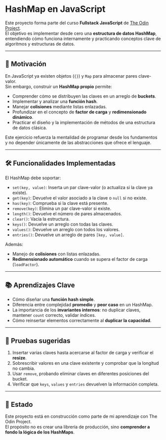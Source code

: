 # HashMap en JavaScript

Este proyecto forma parte del curso **Fullstack JavaScript** de [The Odin Project](https://www.theodinproject.com/lessons/javascript-hashmap).  
El objetivo es implementar desde cero una **estructura de datos HashMap**, entendiendo cómo funciona internamente y practicando conceptos clave de algoritmos y estructuras de datos.

---

## 🚀 Motivación

En JavaScript ya existen objetos (`{}`) y `Map` para almacenar pares clave-valor.  
Sin embargo, construir un **HashMap propio** permite:

- Comprender cómo se distribuyen las claves en un arreglo de **buckets**.
- Implementar y analizar una **función hash**.
- Manejar **colisiones** mediante listas enlazadas.
- Profundizar en el concepto de **factor de carga** y **redimensionado dinámico**.
- Practicar el diseño y la implementación de métodos de una estructura de datos clásica.

Este ejercicio refuerza la mentalidad de programar desde los fundamentos y no depender únicamente de las abstracciones que ofrece el lenguaje.

---

## 🛠️ Funcionalidades Implementadas

El HashMap debe soportar:

- `set(key, value)`: Inserta un par clave-valor (o actualiza si la clave ya existe).  
- `get(key)`: Devuelve el valor asociado a la clave o `null` si no existe.  
- `has(key)`: Comprueba si la clave está presente.  
- `remove(key)`: Elimina un par clave-valor si existe.  
- `length()`: Devuelve el número de pares almacenados.  
- `clear()`: Vacía la estructura.  
- `keys()`: Devuelve un arreglo con todas las claves.  
- `values()`: Devuelve un arreglo con todos los valores.  
- `entries()`: Devuelve un arreglo de pares `[key, value]`.

Además:

- Manejo de **colisiones** con listas enlazadas.  
- **Redimensionado automático** cuando se supera el factor de carga (`loadFactor`).

---

## 📚 Aprendizajes Clave

- Cómo diseñar una **función hash simple**.  
- Diferencia entre complejidad **promedio** y **peor caso** en un HashMap.  
- La importancia de los **invariantes internos**: no duplicar claves, mantener `count` correcto, validar índices.  
- Cómo reinsertar elementos correctamente al **duplicar la capacidad**.

---

## 🧪 Pruebas sugeridas

1. Insertar varias claves hasta acercarse al factor de carga y verificar el **resize**.  
2. Sobrescribir valores en una clave existente y comprobar que la longitud no cambia.  
3. Usar `remove`, probando eliminar claves en diferentes posiciones del bucket.  
4. Verificar que `keys`, `values` y `entries` devuelven la información completa.  

---

## 📌 Estado

Este proyecto está en construcción como parte de mi aprendizaje con The Odin Project.  
El propósito no es crear una librería de producción, sino **comprender a fondo la lógica de los HashMaps**.
